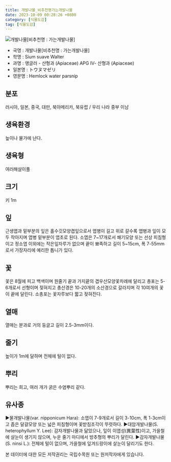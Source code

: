 ```yaml
---
title: 개발나물_비추천명가는개발나물
date: 2023-10-09 00:28:26 +0800
category: [식물도감]
tag: [식물도감]
---
```




![개발나물[비추천명 : 가는개발나물]](/fileUpload/plants/basic/Umbelliferae/Sium/8265/1_th2.JPG)
- 국명 : 개발나물[비추천명 : 가는개발나물]
- 학명 : Sium suave Walter
- 과명 : 앵글러 - 산형과 (Apiaceae) APG Ⅳ- 산형과 (Apiaceae)
- 일본명 : トウヌマゼリ
- 영문명 : Hemlock water parsnip


## 분포
러시아, 일본, 중국, 대만, 북아메리카, 북유럽 / 우리 나라 중부 이남
## 생육환경
늪이나 물가에 난다.
## 생육형
여러해살이풀 
## 크기
키 1m
## 잎
근생엽과 밑부분의 잎은 홀수깃모양겹잎으로서 엽병이 길고 위로 갈수록 엽병과 잎이 모두 작아지며 엽병 밑부분이 엽초로 된다. 소엽은 7~17개로서 쐐기모양 또는 선상 피침형이고 정소엽 이외에는 작은잎자루가 없으며 끝이 뾰족하고 길이 5~15cm, 폭 7-55mm로서 가장자리에 예리한 톱니가 있다.
## 꽃
꽃은 8월에 피고 백색이며 원줄기 끝과 가지끝의 겹우산모양꽃차례에 달리고 총포는 5-6개로서 선형이며 젖혀지고 총산경은 10-20개의 소산경으로 갈라지며 각 10여개의 꽃이 끝에 달린다. 소총포는 꽃자루보다 짧고 젖혀진다.
## 열매
열매는 분과로 거의 둥글고 길이 2.5-3mm이다.
## 줄기
높이가 1m에 달하며 전체에 털이 없다.
## 뿌리
뿌리는 희고, 여러 개가 굵은 수염뿌리 같다.
## 유사종
▶물개발나물(var. nipponicum Hara): 소엽이 7-9개로서 길이 3-10cm, 폭 1-3cm이고 좁은 달걀모양 또는 넓은 피침형이며 꽃받침조각이 뚜렷하다.▶대암개발나물(S. heterophyllum Y. Lee): 감자개발나물과 닮았으나, 잎이 이엽성(異葉性)이고, 가을철에 살눈이 생기지 않으며, 누운 줄기 마디에서 방추형의 뿌리가 달린다. ▶감자개발나물(S. ninsi L.): 전체에 털이 없으며, 가을철에 잎겨드랑이에 살눈이 달리기도 한다.






본 데이터에 대한 모든 저작권리는 국립수목원 또는 원저작자에게 있습니다.
